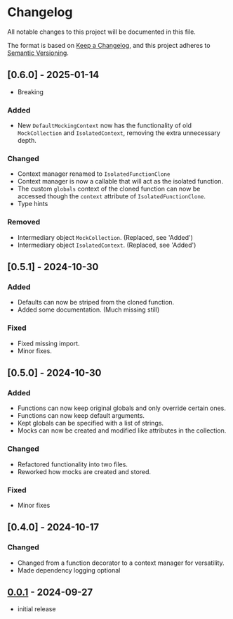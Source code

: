 # Changelog

All notable changes to this project will be documented in this file.

The format is based on [Keep a Changelog],
and this project adheres to [Semantic Versioning].


## [0.6.0] - 2025-01-14
- Breaking

### Added
- New `DefaultMockingContext` now has the functionality of old `MockCollection` and `IsolatedContext`, removing the extra unnecessary depth.

### Changed
- Context manager renamed to `IsolatedFunctionClone`
- Context manager is now a callable that will act as the isolated function.
- The custom `globals` context of the cloned function can now be accessed though the `context` attribute of `IsolatedFunctionClone`.
- Type hints

### Removed
- Intermediary object `MockCollection`. (Replaced, see 'Added')
- Intermediary object `IsolatedContext`. (Replaced, see 'Added')


## [0.5.1] - 2024-10-30

### Added
- Defaults can now be striped from the cloned function.
- Added some documentation. (Much missing still)

### Fixed
- Fixed missing import.
- Minor fixes.


## [0.5.0] - 2024-10-30

### Added
- Functions can now keep original globals and only override certain ones.
- Functions can now keep default arguments.
- Kept globals can be specified with a list of strings.
- Mocks can now be created and modified like attributes in the collection.

### Changed
- Refactored functionality into two files.
- Reworked how mocks are created and stored.

### Fixed
- Minor fixes


## [0.4.0] - 2024-10-17

### Changed
- Changed from a function decorator to a context manager for versatility.
- Made dependency logging optional


## [0.0.1] - 2024-09-27

- initial release


<!------------------------------------->

<!-- Links -->
[keep a changelog]: https://keepachangelog.com/en/1.0.0/
[semantic versioning]: https://semver.org/spec/v2.0.0.html

<!-- Versions -->
[unreleased]: https://github.com/Author/Repository/compare/v0.0.2...HEAD
[0.0.2]: https://github.com/Author/Repository/compare/v0.0.1...v0.0.2
[0.0.1]: https://github.com/Author/Repository/releases/tag/v0.0.1